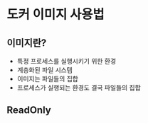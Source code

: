 # 도커 이미지 사용법 

## 이미지란?
- 특정 프로세스를 실행시키기 위한 환경
- 계층화된 파일 시스템
- 이미지는 파일들의 집합
- 프로세스가 실행되는 환경도 결국 파일들의 집합

## ReadOnly 